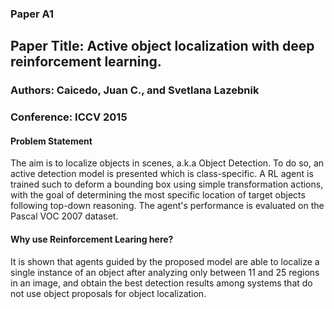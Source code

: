 ### Paper A1
## Paper Title: Active object localization with deep reinforcement learning.
### Authors: Caicedo, Juan C., and Svetlana Lazebnik
### Conference: ICCV 2015

#### Problem Statement
The aim is to localize objects in scenes, a.k.a Object Detection. To do so, an active detection model is presented which is class-specific. A RL agent is trained such to deform a bounding box using simple transformation actions, with the goal of determining the most specific location of target objects following top-down reasoning. The agent's performance is evaluated on the Pascal VOC 2007 dataset. 

#### Why use Reinforcement Learing here?
It is shown that agents guided by the proposed model are able to localize a single instance of an object after analyzing only between 11 and 25 regions in an image, and obtain the best detection results among systems that do not use object proposals for object localization.


